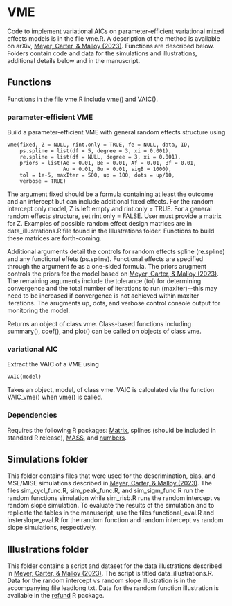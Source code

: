 # VME
 Code to implement variational AICs on parameter-efficient variational mixed effects models is in the file vme.R. A description of the method is available on arXiv, [Meyer, Carter, & Malloy (2023)](https://arxiv.org/abs/2206.04012). Functions are described below. Folders contain code and data for the simulations and illustrations, additional details below and in the manuscript.

## Functions
Functions in the file vme.R include vme() and VAIC().

 ### parameter-efficient VME
 Build a parameter-efficient VME with general random effects structure using
```
vme(fixed, Z = NULL, rint.only = TRUE, fe = NULL, data, ID,
    ps.spline = list(df = 5, degree = 3, xi = 0.001),
    re.spline = list(df = NULL, degree = 3, xi = 0.001),
    priors = list(Ae = 0.01, Be = 0.01, Af = 0.01, Bf = 0.01, 
                  Au = 0.01, Bu = 0.01, sigB = 1000),
    tol = 1e-5, maxIter = 500, up = 100, dots = up/10,
    verbose = TRUE)
```
The argument fixed should be a formula containing at least the outcome and an intercept but can include additional fixed effects. For the random intercept only model, Z is left empty and rint.only = TRUE. For a general random effects structure, set rint.only = FALSE. User must provide a matrix for Z. Examples of possible random effect design matrices are in data_illustrations.R file found in the Illustrations folder. Functions to build these matrices are forth-coming.

Additional arguments detail the controls for random effects spline (re.spline) and any functional effets (ps.spline). Functional effects are specified through the argument fe as a one-sided formula. The priors arugment controls the priors for the model based on [Meyer, Carter, & Malloy (2023)](https://arxiv.org/abs/2206.04012). The remaining arguments include the tolerance (tol) for determining convergence and the total number of iterations to run (maxIter)--this may need to be increased if convergence is not achieved within maxIter iterations. The arugments up, dots, and verbose control console output for monitoring the model.

Returns an object of class vme. Class-based functions including summary(), coef(), and plot() can be called on objects of class vme.

 ### variational AIC
 Extract the VAIC of a VME using
```
VAIC(model)
```
 Takes an object, model, of class vme. VAIC is calculated via the function VAIC_vme() when vme() is called.

### Dependencies
Requires the following R packages: [Matrix](https://cran.r-project.org/web/packages/Matrix/index.html), splines (should be included in standard R release), [MASS](https://cran.r-project.org/web/packages/MASS/index.html), and [numbers](https://cran.r-project.org/web/packages/numbers/index.html).

## Simulations folder
This folder contains files that were used for the descrimination, bias, and MSE/MISE simulations described in [Meyer, Carter, & Malloy (2023)](https://arxiv.org/abs/2206.04012). The files sim_cycl_func.R, sim_peak_func.R, and sim_sigm_func.R run the random functions simulation while sim_risb.R runs the random intercept vs random slope simulation. To evaluate the results of the simulation and to replicate the tables in the manuscript, use the files functional_eval.R and insterslope_eval.R for the random function and random intercept vs random slope simulations, respectively.

## Illustrations folder
This folder contains a script and dataset for the data illustrations described in [Meyer, Carter, & Malloy (2023)](https://arxiv.org/abs/2206.04012). The script is titled data_illustrations.R. Data for the random intercept vs random slope illustration is in the accompanying file leadlong.txt. Data for the random function illustration is available in the [refund](https://cran.r-project.org/web/packages/refund/index.html) R package.
